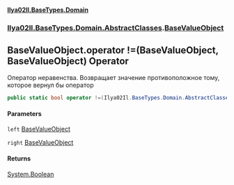 #### [Ilya02Il.BaseTypes.Domain](index.md 'index')
### [Ilya02Il.BaseTypes.Domain.AbstractClasses](Ilya02Il.BaseTypes.Domain.AbstractClasses.md 'Ilya02Il.BaseTypes.Domain.AbstractClasses').[BaseValueObject](Ilya02Il.BaseTypes.Domain.AbstractClasses.BaseValueObject.md 'Ilya02Il.BaseTypes.Domain.AbstractClasses.BaseValueObject')

## BaseValueObject.operator !=(BaseValueObject, BaseValueObject) Operator

Оператор неравенства. Возвращает значение противоположное тому, которое вернул бы оператор <seealso cref="M:Ilya02Il.BaseTypes.Domain.AbstractClasses.BaseValueObject.EqualOperator(Ilya02Il.BaseTypes.Domain.AbstractClasses.BaseValueObject,Ilya02Il.BaseTypes.Domain.AbstractClasses.BaseValueObject)"/>

```csharp
public static bool operator !=(Ilya02Il.BaseTypes.Domain.AbstractClasses.BaseValueObject left, Ilya02Il.BaseTypes.Domain.AbstractClasses.BaseValueObject right);
```
#### Parameters

<a name='Ilya02Il.BaseTypes.Domain.AbstractClasses.BaseValueObject.op_Inequality(Ilya02Il.BaseTypes.Domain.AbstractClasses.BaseValueObject,Ilya02Il.BaseTypes.Domain.AbstractClasses.BaseValueObject).left'></a>

`left` [BaseValueObject](Ilya02Il.BaseTypes.Domain.AbstractClasses.BaseValueObject.md 'Ilya02Il.BaseTypes.Domain.AbstractClasses.BaseValueObject')

<a name='Ilya02Il.BaseTypes.Domain.AbstractClasses.BaseValueObject.op_Inequality(Ilya02Il.BaseTypes.Domain.AbstractClasses.BaseValueObject,Ilya02Il.BaseTypes.Domain.AbstractClasses.BaseValueObject).right'></a>

`right` [BaseValueObject](Ilya02Il.BaseTypes.Domain.AbstractClasses.BaseValueObject.md 'Ilya02Il.BaseTypes.Domain.AbstractClasses.BaseValueObject')

#### Returns
[System.Boolean](https://docs.microsoft.com/en-us/dotnet/api/System.Boolean 'System.Boolean')